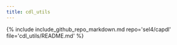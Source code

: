 ```yaml
---
title: cdl_utils
---
```


{% include include_github_repo_markdown.md repo='sel4/capdl' file='cdl_utils/README.md' %}
